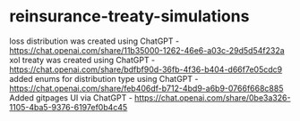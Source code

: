 # reinsurance-treaty-simulations
loss distribution was created using ChatGPT - https://chat.openai.com/share/11b35000-1262-46e6-a03c-29d5d54f232a
xol treaty was created using ChatGPT - https://chat.openai.com/share/bdfbf90d-36fb-4f36-b404-d66f7e05cdc9
added enums for distribution type using ChatGPT - https://chat.openai.com/share/feb406df-b712-4bd9-a6b9-0766f668c885
Added gitpages UI via ChatGPT - https://chat.openai.com/share/0be3a326-1105-4ba5-9376-6197ef0b4c45
